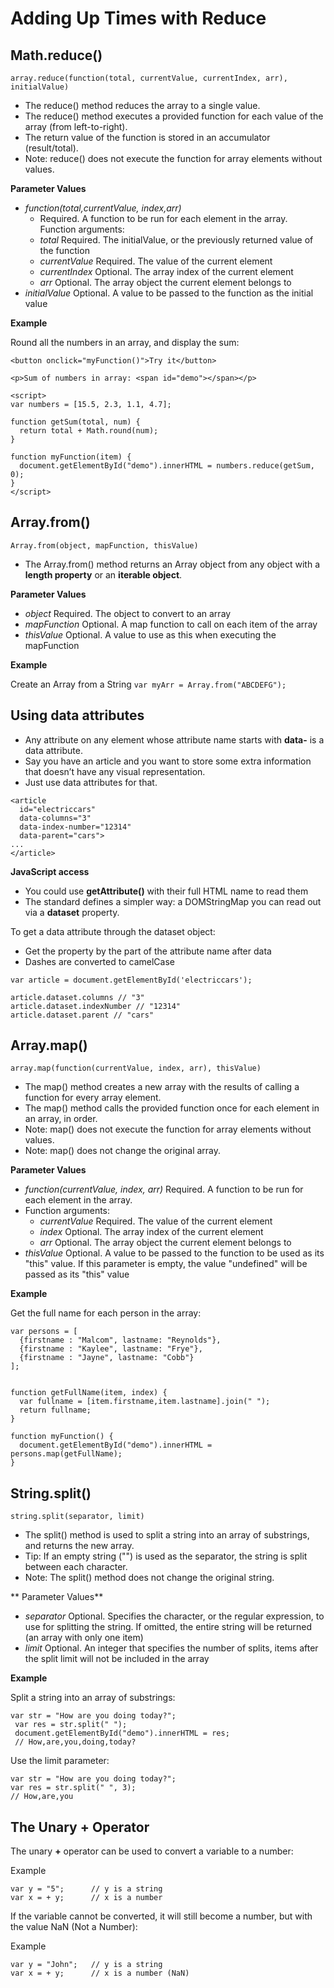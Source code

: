 # Adding Up Times with Reduce

Math.reduce()
---------------------------------
``array.reduce(function(total, currentValue, currentIndex, arr), initialValue)``

* The reduce() method reduces the array to a single value.
* The reduce() method executes a provided function for each value of the array (from left-to-right).
* The return value of the function is stored in an accumulator (result/total).
* Note: reduce() does not execute the function for array elements without values.

**Parameter Values**

* _function(total,currentValue, index,arr)_
	* Required. A function to be run for each element in the array. Function arguments:
	* _total_	Required. The initialValue, or the previously returned value of the function
	* _currentValue_	Required. The value of the current element
	* _currentIndex_	Optional. The array index of the current element
	* _arr_	Optional. The array object the current element belongs to
* _initialValue_	Optional. A value to be passed to the function as the initial value

**Example**

Round all the numbers in an array, and display the sum:
```
<button onclick="myFunction()">Try it</button>

<p>Sum of numbers in array: <span id="demo"></span></p>

<script>
var numbers = [15.5, 2.3, 1.1, 4.7];

function getSum(total, num) {
  return total + Math.round(num);
}

function myFunction(item) {
  document.getElementById("demo").innerHTML = numbers.reduce(getSum, 0);
}
</script>
```



Array.from()
-------------------------------
``Array.from(object, mapFunction, thisValue)``

* The Array.from() method returns an Array object from any object with a **length property** or an **iterable object**.

**Parameter Values**

* _object_	Required. The object to convert to an array
* _mapFunction_	Optional. A map function to call on each item of the array
* _thisValue_	Optional. A value to use as this when executing the mapFunction

**Example**

Create an Array from a String
``var myArr = Array.from("ABCDEFG");``



Using data attributes
---------------------------------

* Any attribute on any element whose attribute name starts with **data-** is a data attribute. 
* Say you have an article and you want to store some extra information that doesn’t have any visual representation. 
* Just use data attributes for that.

```
<article
  id="electriccars"
  data-columns="3"
  data-index-number="12314"
  data-parent="cars">
...
</article>
```

**JavaScript access**

* You could use **getAttribute()** with their full HTML name to read them
* The standard defines a simpler way: a DOMStringMap you can read out via a **dataset** property.

To get a data attribute through the dataset object:
* Get the property by the part of the attribute name after data
* Dashes are converted to camelCase

```
var article = document.getElementById('electriccars');
 
article.dataset.columns // "3"
article.dataset.indexNumber // "12314"
article.dataset.parent // "cars"
```



Array.map()
---------------------------------
``array.map(function(currentValue, index, arr), thisValue)``

* The map() method creates a new array with the results of calling a function for every array element.
* The map() method calls the provided function once for each element in an array, in order.
* Note: map() does not execute the function for array elements without values.
* Note: map() does not change the original array.

**Parameter Values**

* _function(currentValue, index, arr)_	Required. A function to be run for each element in the array.
* Function arguments:
	* _currentValue_	Required. The value of the current element
	* _index_	Optional. The array index of the current element
	* _arr_	Optional. The array object the current element belongs to
* _thisValue_	Optional. A value to be passed to the function to be used as its "this" value. If this parameter is empty, the value "undefined" will be passed as its "this" value

**Example** 

Get the full name for each person in the array:
```
var persons = [
  {firstname : "Malcom", lastname: "Reynolds"},
  {firstname : "Kaylee", lastname: "Frye"},
  {firstname : "Jayne", lastname: "Cobb"}
];


function getFullName(item, index) {
  var fullname = [item.firstname,item.lastname].join(" ");
  return fullname;
}

function myFunction() {
  document.getElementById("demo").innerHTML = persons.map(getFullName);
}
```



String.split()
---------------------------------
``string.split(separator, limit)``

* The split() method is used to split a string into an array of substrings, and returns the new array.
* Tip: If an empty string ("") is used as the separator, the string is split between each character.
* Note: The split() method does not change the original string.

** Parameter Values**

* _separator_	Optional. Specifies the character, or the regular expression, to use for splitting the string. If omitted, the entire string will be returned (an array with only one item)
* _limit_	Optional. An integer that specifies the number of splits, items after the split limit will not be included in the array

**Example**

Split a string into an array of substrings:
``` 
var str = "How are you doing today?";
 var res = str.split(" ");
 document.getElementById("demo").innerHTML = res;
 // How,are,you,doing,today?
 ```

 Use the limit parameter:
```
var str = "How are you doing today?";
var res = str.split(" ", 3);
// How,are,you
```



The Unary + Operator
---------------------------------

The unary **+** operator can be used to convert a variable to a number:

Example
```
var y = "5";      // y is a string
var x = + y;      // x is a number
```

If the variable cannot be converted, it will still become a number, but with the value NaN (Not a Number):

Example
```
var y = "John";   // y is a string
var x = + y;      // x is a number (NaN)
```
